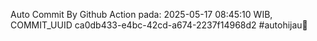 Auto Commit By Github Action pada: 2025-05-17 08:45:10 WIB, COMMIT_UUID ca0db433-e4bc-42cd-a674-2237f14968d2 #autohijau🗿
